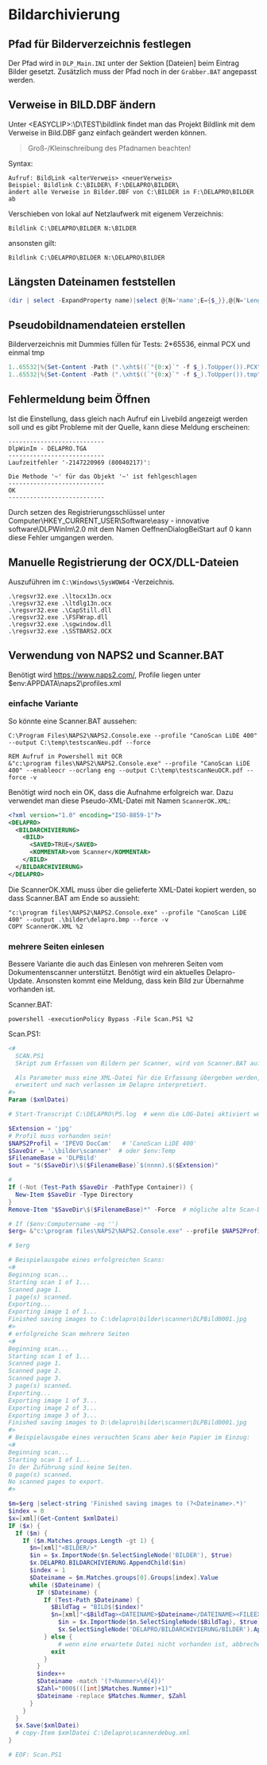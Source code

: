 # Bildarchivierung

## Pfad für Bilderverzeichnis festlegen

Der Pfad wird in <Code>DLP_Main.INI</Code> unter der Sektion \[Dateien\] beim Eintrag Bilder gesetzt. Zusätzlich muss der Pfad noch in der <Code>Grabber.BAT</Code> angepasst werden.

## Verweise in BILD.DBF ändern

Unter \<EASYCLIP\>:\D\TEST\bildlink findet man das Projekt Bildlink mit dem Verweise in Bild.DBF ganz einfach geändert werden können.

> Groß-/Kleinschreibung des Pfadnamen beachten!

Syntax:
```CMD
Aufruf: BildLink <alterVerweis> <neuerVerweis>
Beispiel: Bildlink C:\BILDER\ F:\DELAPRO\BILDER\
ändert alle Verweise in Bilder.DBF von C:\BILDER in F:\DELAPRO\BILDER ab
```

Verschieben von lokal auf Netzlaufwerk mit eigenem Verzeichnis:

<Code>Bildlink C:\DELAPRO\BILDER N:\BILDER</Code>

ansonsten gilt:

<Code>Bildlink C:\DELAPRO\BILDER N:\DELAPRO\BILDER</Code>

## Längsten Dateinamen feststellen

```Powershell
(dir | select -ExpandProperty name)|select @{N='name';E={$_}},@{N='Length';E={$_.length}}|Sort length | select -Last 5
```

## Pseudobildnamendateien erstellen

Bilderverzeichnis mit Dummies füllen für Tests:
2\*65536, einmal PCX und einmal tmp
```Powershell
1..65532|%{Set-Content -Path (".\xht$((`"{0:x}`" -f $_).ToUpper()).PCX") -Value "$_"}
1..65532|%{Set-Content -Path (".\xht$((`"{0:x}`" -f $_).ToUpper()).tmp") -Value "$_"}
``` 

## Fehlermeldung beim Öffnen

Ist die Einstellung, dass gleich nach Aufruf ein Livebild angezeigt werden soll und es gibt Probleme mit der Quelle, kann diese Meldung erscheinen:

```
---------------------------
DlpWinIm - DELAPRO.TGA
---------------------------
Laufzeitfehler '-2147220969 (80040217)':

Die Methode '~' für das Objekt '~' ist fehlgeschlagen
---------------------------
OK   
---------------------------
```

Durch setzen des Registrierungsschlüssel unter Computer\HKEY_CURRENT_USER\Software\easy - innovative software\DLPWinIm\2.0 mit dem Namen OeffnenDialogBeiStart auf 0 kann diese Fehler umgangen werden.

## Manuelle Registrierung der OCX/DLL-Dateien

Auszuführen im <Code>C:\Windows\SysWOW64</Code> -Verzeichnis.
```
.\regsvr32.exe .\ltocx13n.ocx
.\regsvr32.exe .\ltdlg13n.ocx
.\regsvr32.exe .\CapStill.dll
.\regsvr32.exe .\FSFWrap.dll
.\regsvr32.exe .\sgwindow.dll
.\regsvr32.exe .\SSTBARS2.OCX
```

## Verwendung von NAPS2 und Scanner.BAT

Benötigt wird https://www.naps2.com/, Profile liegen unter $env:APPDATA\naps2\profiles.xml

### einfache Variante

So könnte eine Scanner.BAT aussehen:
```
C:\Program Files\NAPS2\NAPS2.Console.exe --profile "CanoScan LiDE 400" --output C:\temp\testscanNeu.pdf --force

REM Aufruf in Powershell mit OCR
&"c:\program files\NAPS2\NAPS2.Console.exe" --profile "CanoScan LiDE 400" --enableocr --ocrlang eng --output C:\temp\testscanNeuOCR.pdf --force -v
```

Benötigt wird noch ein OK, dass die Aufnahme erfolgreich war. Dazu verwendet man diese Pseudo-XML-Datei mit Namen <Code>ScannerOK.XML</Code>:

```XML
<?xml version="1.0" encoding="ISO-8859-1"?>
<DELAPRO>
  <BILDARCHIVIERUNG>
    <BILD>
      <SAVED>TRUE</SAVED>
      <KOMMENTAR>vom Scanner</KOMMENTAR>
    </BILD>
  </BILDARCHIVIERUNG>
</DELAPRO>
```

Die ScannerOK.XML muss über die gelieferte XML-Datei kopiert werden, so dass Scanner.BAT am Ende so aussieht:
```
"c:\program files\NAPS2\NAPS2.Console.exe" --profile "CanoScan LiDE 400" --output .\bilder\delapro.bmp --force -v
COPY ScannerOK.XML %2
```

### mehrere Seiten einlesen

Bessere Variante die auch das Einlesen von mehreren Seiten vom Dokumentenscanner unterstützt. Benötigt wird ein aktuelles Delapro-Update. Ansonsten kommt eine Meldung, dass kein Bild zur Übernahme vorhanden ist.

Scanner.BAT:
```
powershell -executionPolicy Bypass -File Scan.PS1 %2
```

Scan.PS1:
```Powershell
<#
  SCAN.PS1
  Skript zum Erfassen von Bildern per Scanner, wird von Scanner.BAT aufgerufen

  Als Parameter muss eine XML-Datei für die Erfassung übergeben werden, diese XML-Datei wird auch mit den erfassten Bildern
  erweitert und nach verlassen im Delapro interpretiert.
#>
Param ($xmlDatei)

# Start-Transcript C:\DELAPRO\PS.log  # wenn die LOG-Datei aktiviert wurde aber nicht existiert dann gibt es einen Syntaxfehler im Skript!

$Extension = 'jpg'
# Profil muss vorhanden sein!
$NAPS2Profil = 'IPEVO DocCam'   # 'CanoScan LiDE 400'
$SaveDir = '.\bilder\scanner'  # oder $env:Temp
$FilenameBase = 'DLPBild'
$out = "$($SaveDir)\$($FilenameBase)`$(nnnn).$($Extension)"

#
If (-Not (Test-Path $SaveDir -PathType Container)) {
  New-Item $SaveDir -Type Directory
}
Remove-Item "$SaveDir\$($FilenameBase)*" -Force  # mögliche alte Scan-Dateien entfernen

# If ($env:Computername -eq '')
$erg= &"c:\program files\NAPS2\NAPS2.Console.exe" --profile $NAPS2Profil --splitscans --output $out --force -v

# $erg

# Beispielausgabe eines erfolgreichen Scans:
<#
Beginning scan...
Starting scan 1 of 1...
Scanned page 1.
1 page(s) scanned.
Exporting...
Exporting image 1 of 1...
Finished saving images to C:\delapro\bilder\scanner\DLPBild0001.jpg
#>
# erfolgreiche Scan mehrere Seiten
<#
Beginning scan...
Starting scan 1 of 1...
Scanned page 1.
Scanned page 2.
Scanned page 3.
3 page(s) scanned.
Exporting...
Exporting image 1 of 3...
Exporting image 2 of 3...
Exporting image 3 of 3...
Finished saving images to D:\delapro\bilder\scanner\DLPBild0001.jpg
#>
# Beispielausgabe eines versuchten Scans aber kein Papier im Einzug:
<#
Beginning scan...
Starting scan 1 of 1...
In der Zuführung sind keine Seiten.
0 page(s) scanned.
No scanned pages to export.
#>

$m=$erg |select-string 'Finished saving images to (?<Dateiname>.*)'
$index = 0
$x=[xml](Get-Content $xmlDatei)
IF ($x) {
  If ($m) {
    If ($m.Matches.groups.Length -gt 1) {
      $n=[xml]"<BILDER/>"
      $in = $x.ImportNode($n.SelectSingleNode('BILDER'), $true)
      $x.DELAPRO.BILDARCHIVIERUNG.AppendChild($in)	
      $index = 1
      $Dateiname = $m.Matches.groups[0].Groups[index].Value
      while ($Dateiname) {
        IF ($Dateiname) {
          If (Test-Path $Dateiname) {
            $BildTag = "BILD$($index)"
            $n=[xml]"<$BildTag><DATEINAME>$Dateiname</DATEINAME><FILEEXTENSION>$Extension</FILEEXTENSION></$BildTag>"
              $in = $x.ImportNode($n.SelectSingleNode($BildTag), $true)
              $x.SelectSingleNode('DELAPRO/BILDARCHIVIERUNG/BILDER').AppendChild($in)
          } else {
              # wenn eine erwartete Datei nicht vorhanden ist, abbrechen
            exit
          }
        }
        $index++
        $Dateiname -match '(?<Nummer>\d{4})'
        $Zahl="000$(([int]$Matches.Nummer)+1)"
        $Dateiname -replace $Matches.Nummer, $Zahl
      }
    }
  }
  $x.Save($xmlDatei)
  # copy-Item $xmlDatei C:\Delapro\scannerdebug.xml
}

# EOF: Scan.PS1
``` 
